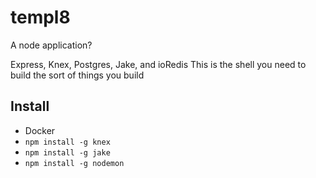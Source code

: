 # templ8
A node application?

Express, Knex, Postgres, Jake, and ioRedis
This is the shell you need to build the sort of things you build

## Install

 * Docker
 * `npm install -g knex`
 * `npm install -g jake`
 * `npm install -g nodemon`
